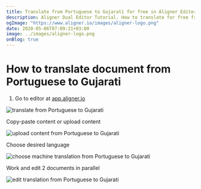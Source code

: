 ```yaml
---
title: Translate from Portuguese to Gujarati for free in Aligner Editor
description: Aligner Dual Editor Tutorial. How to translate for free from Portuguese to Gujarati. Aligner is multilingual document management platform. 
ogImage: "https://www.aligner.io/images/aligner-logo.png"
date: 2020-05-06T07:09:21+03:00
image: ../images/aligner-logo.png
onBlog: true
---
```


# How to translate document from Portuguese to Gujarati

1. Go to editor at [app.aligner.io](https://app.aligner.io "Aligner App web page")

![translate from Portuguese to Gujarati](../aligner-blank-editor.png "translate from Portuguese to Gujarati")

Copy-paste content or upload content

![upload content from Portuguese to Gujarati](../aligner-uploaded-document.png "upload content from Portuguese to Gujarati")

Choose desired language

![choose machine translation from Portuguese to Gujarati](../aligner-language-dropdown.png "choose machine translation from Portuguese to Gujarati")

Work and edit 2 documents in parallel

![edit translation from Portuguese to Gujarati](../aligner-double-sitded-editor.png "edit translation from Portuguese to Gujarati")


